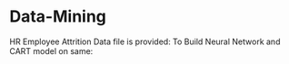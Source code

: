 # Data-Mining
HR Employee Attrition Data file is provided: To Build Neural Network and CART model on same:
